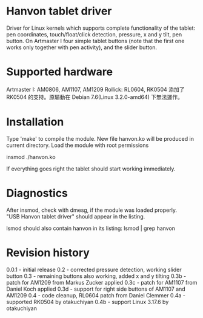 Hanvon tablet driver
====================

Driver for Linux kernels which supports complete functionality of the tablet:
pen coordinates, touch/float/click detection, pressure, x and y tilt, pen
button. On Artmaster I four simple tablet buttons (note that the first
one works only together with pen activity), and the slider button.


Supported hardware
==================

Artmaster I: AM0806, AM1107, AM1209
Rollick: RL0604, RK0504
添加了 RK0504 的支持。原驅動在 Debian 7.6(Linux 3.2.0-amd64) 下無法運作。


Installation
============

Type 'make' to compile the module. New file hanvon.ko will be produced in
current directory. Load the module with root permissions

insmod ./hanvon.ko

If everything goes right the tablet should start working immediately.


Diagnostics
===========

After insmod, check with dmesg, if the module was loaded properly.  
"USB Hanvon tablet driver" should appear in the listing.

lsmod should also contain hanvon in its listing: lsmod | grep hanvon


Revision history
================

0.0.1 - initial release
  0.2 - corrected pressure detection, working slider button
  0.3 - remaining buttons also working, added x and y tilting
 0.3b - patch for AM1209 from Markus Zucker applied
 0.3c - patch for AM1107 from Daniel Koch applied
 0.3d - support for right side buttons of AM1107 and AM1209
  0.4 - code cleanup, RL0604 patch from Daniel Clemmer
  0.4a - supported RK0504 by otakuchiyan
  0.4b - support Linux 3.17.6 by otakuchiyan
